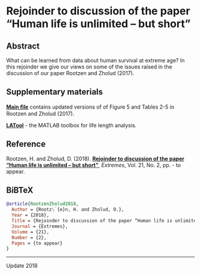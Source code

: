 # Rejoinder to discussion of the paper “Human life is unlimited – but short”

## Abstract
What can be learned from data about human survival at extreme age? In this rejoinder we give our views on some of the issues raised in the discussion of our paper Rootzen and Zholud (2017).

## Supplementary materials
[**Main ﬁle**](https://github.com/OGCJN/Rejoinder-to-discussion-of-the-paper-Human-life-is-unlimited---but-short/blob/master/Supplementary%20Materials/Rejoinder-to-discussion-of-the-paper-'Human-life-is-unlimited-but-short'-%5BSupplementary-Materials%5D.pdf) contains updated versions of  of Figure 5 and Tables 2-5 in Rootzen and Zholud (2017).

[**LATool**](https://github.com/OGCJN/Rejoinder-to-discussion-of-the-paper-Human-life-is-unlimited---but-short/tree/master/Supplementary%20Materials) - the MATLAB toolbox for life length analysis. 

## Reference
Rootzen, H. and Zholud, D. (2018). [**Rejoinder to discussion of the paper “Human life is unlimited – but short”**](http://www.zholud.com/articles/Rejoinder-to-discussion-of-the-paper-'Human-life-is-unlimited-but-short'.pdf), *Extremes*, Vol. 21, No. 2, pp. - to appear.

## BiBTeX

``` BiBTeX
@article{RootzenZholud2018,
  Author = {Rootz\`{e}n, H. and Zholud, D.},
  Year = {2018},
  Title = {Rejoinder to discussion of the paper “Human life is unlimited – but short”},
  Journal = {Extremes},
  Volume = {21},
  Number = {2},
  Pages = {to appear}
}
```

---
Update 2018